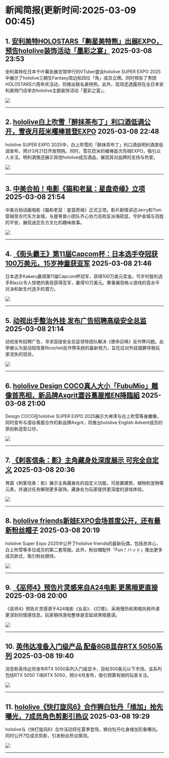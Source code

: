 # 新闻简报(更新时间:2025-03-09 00:45)

## 1. [安利美特HOLOSTARS「齁星美特熊」出展EXPO，预告hololive装饰活动「墨彩之宴」](https://www.4gamers.com.tw/news/detail/70586/hololive-animate-super-expo-2025-holostars-kumameito)   2025-03-08 23:53

安利美特在日本千叶幕张展览馆举行的VTuber盛会hololive SUPER EXPO 2025中展示了hololive三期生Fantasy周边和四位「角」成员立牌。同时预告了男团HOLOSTARS六周年庆活动，将推出联名美特熊。此外，现场还透露将在全日本安利美特门店举办hololive主题装饰活动「墨彩之宴」。

![](https://thumbor.4gamers.com.tw/EtKPIDVXh_lbtWj0vv6eXk3FT-g=/filters:watermark(https://img.4gamers.com.tw/default-image/4gamers_watermark_20190925.png,-5,-3,0,17):format(jpeg):quality(90)/https%3A%2F%2Fimg.4gamers.com.tw%2Fpuku-clone-version%2F601d8bc8f68ce80af4233a69bda661afdf6fd410.jpg)

---

## 2. [hololive白上吹雪「醉抹茶布丁」利口酒低调公开，雪夜月菈米櫂棒首登EXPO](https://www.4gamers.com.tw/news/detail/70585/meirishurui-hololive-shirakami-fubuki-new-collab)   2025-03-08 22:48

hololive SUPER EXPO 2025中，白上吹雪的「醉抹茶布丁」利口酒由明利酒类低调发布，预计3月21日开放预购。同时，雪花菈米的櫂棒首次亮相EXPO，吸引众人关注。明利酒类还展示其他hololive成员酒品，展现其对品牌的支持与热爱。

![](https://img.4gamers.com.tw/puku-clone-version/bfbdc9e497496e63f73199cefc173d0452fc667c.jpg)

---

## 3. [中美合拍！电影《猫和老鼠：星盘奇缘》立项](https://www.3dmgame.com/news/202503/3916034.html)   2025-03-08 21:54

中美合拍动画电影《猫和老鼠：星盘奇缘》正式立项。影片剧情讲述Jerry和Tom穿越至古代东方金城，与屋脊兽小团队齐心协力击败反派海硕鼠，守护金城与百姓的平安，展现迷恋东方文化的趣味故事。

![](https://img.3dmgame.com/uploads/images/news/20250308/1741442022_774801.jpg)

---

## 4. [《街头霸王》第11届Capcom杯：日本选手夺冠获100万美元，15岁神童获亚军](https://www.3dmgame.com/news/202503/3916033.html)   2025-03-08 21:46

日本选手Kakeru赢得第11届Capcom杯冠军，获得100万美元奖金。15岁的智利选手Blaz以令人惊艳的表现获得亚军，赢得10万美元。赛事展现格斗游戏的高水平对决和新生代选手的潜力。

![](https://img.3dmgame.com/uploads/images/news/20250308/1741441323_593791_jpg_r.jpg)

---

## 5. [动视出手整治外挂 发布广告招聘高级安全总监](https://www.3dmgame.com/news/202503/3916032.html)   2025-03-08 21:14

动视发布招聘广告，寻求高级安全总监领导团队解决《使命召唤》反作弊问题。此举被认为是动视改善Ricochet反作弊系统的最新努力，旨在应对外挂猖獗导致玩家流失的现状。

![](https://img.3dmgame.com/uploads/images/news/20250308/1741439568_640716_jpg_r.jpg)

---

## 6. [hololive Design COCO真人大小「FubuMio」雕像首亮相，新品牌Axgrit澀谷蔦屋推EN降臨組](https://www.4gamers.com.tw/news/detail/70583/hololive-super-expo-2025-designcoco-axgrit-collab-with-holoen-and-show-fubumio)   2025-03-08 21:00

Design COCO在hololive SUPER EXPO 2025展示大神澪与白上吹雪等身雕像，同时宣布与澀谷蔦屋合作的新品牌Axgrit，将推出hololive English Advent成员的原创新造型公仔。

![](https://thumbor.4gamers.com.tw/OMUVJhZAZdSa7LcaKQ6tJJVs80I=/filters:watermark(https://img.4gamers.com.tw/default-image/4gamers_watermark_20190925.png,-5,-3,0,17):format(jpeg):quality(90)/https%3A%2F%2Fimg.4gamers.com.tw%2Fpuku-clone-version%2Fa46932cd4b0110a476c23244bde2749d54dc9547.jpg)

---

## 7. [《刺客信条：影》主角藏身处深度展示 可完全自定义](https://www.3dmgame.com/news/202503/3916031.html)   2025-03-08 20:36

育碧《刺客信条：影》展示主角藏身处的自定义功能，可放置建筑、植物和宠物等元素，并通过任务解锁更多装饰。藏身处为玩家提供更深度的游戏体验。

![](https://img.3dmgame.com/uploads/images/news/20250308/1741437475_909157_jpg_r.jpg)

---

## 8. [hololive friends新娃EXPO会场首度公开，还有最新粉丝帽子](https://www.4gamers.com.tw/news/detail/70584/hololive-friends-new-dolls-released)   2025-03-08 20:19

hololive Super Expo 2025中公开了hololive friends的最新玩偶，包括赤井心、白上吹雪等多位成员的第二套常服。此外，粉丝帽配件「Fun！ハット」推出更多成员款式，吸引粉丝期待。

![](https://thumbor.4gamers.com.tw/wfxrgbIgCDsJvoXex2aHmLqy37E=/filters:watermark(https://img.4gamers.com.tw/default-image/4gamers_watermark_20190925.png,-5,-3,0,17):format(jpeg):quality(90)/https%3A%2F%2Fimg.4gamers.com.tw%2Fpuku-clone-version%2Fae1ab4d57bdf4cd342d824e82aa3fac348028653.JPG)

---

## 9. [《巫师4》预告片灵感来自A24电影 更黑暗更直接](https://www.3dmgame.com/news/202503/3916030.html)   2025-03-08 20:00

《巫师4》预告片灵感源于A24电影《女巫》、《灯塔》，采用慢热和黑暗风格传递更深刻的情感信息。玩家期待游戏整体是否延续黑暗基调。

![](https://img.3dmgame.com/uploads/images/news/20250308/1741436490_919019_jpg_r.jpg)

---

## 10. [英伟达准备入门级产品 配备8GB显存RTX 5050系列](https://www.3dmgame.com/news/202503/3916029.html)   2025-03-08 19:40

消息称英伟达将发布RTX 5050系列入门级显卡，目标300美元以下市场。该系列包括RTX 5050 Ti和RTX 5050，预计4月发布，吸引预算有限的玩家关注。

![](https://img.3dmgame.com/uploads/images/news/20250308/1741433652_374276_jpg_r.jpg)

---

## 11. [hololive《快打旋风6》合作狮白牡丹「维加」抢先曝光，7成员角色剪影引热议](https://www.4gamers.com.tw/news/detail/70582/hololive-collab-with-street-fighter-6-revealed-shishiro-botan-super-expo-in-summer)   2025-03-08 19:29

hololive与《快打旋风6》合作活动将在夏季登场，狮白牡丹化身维加形象曝光。同时公开7位成员剪影，引发粉丝热议猜测。

![](https://thumbor.4gamers.com.tw/q1QwXazGsrn9Ft-kqbi1FGI8zcc=/filters:watermark(https://img.4gamers.com.tw/default-image/4gamers_watermark_20190925.png,-5,-3,0,17):format(jpeg):quality(90)/https%3A%2F%2Fimg.4gamers.com.tw%2Fpuku-clone-version%2Fb9bf2c82de0822623029c3ef429d22739bad91ff.jpg)

---
